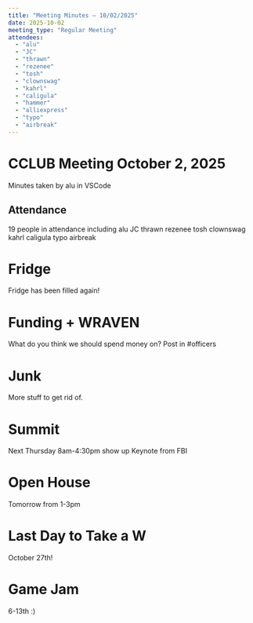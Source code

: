 ```yaml
---
title: "Meeting Minutes – 10/02/2025"
date: 2025-10-02
meeting_type: "Regular Meeting"
attendees:
  - "alu"
  - "JC"
  - "thrawn"
  - "rezenee"
  - "tosh"
  - "clownswag"
  - "kahrl"
  - "caligula"
  - "hammer"
  - "alliexpress"
  - "typo"
  - "airbreak"
---
```


# CCLUB Meeting October 2, 2025

Minutes taken by alu in VSCode

## Attendance
19 people in attendance including alu JC thrawn rezenee tosh clownswag kahrl caligula typo airbreak

# Fridge

Fridge has been filled again!

# Funding + WRAVEN

What do you think we should spend money on? 
Post in #officers

# Junk

More stuff to get rid of.

# Summit

Next Thursday 8am-4:30pm show up
Keynote from FBI

# Open House

Tomorrow from 1-3pm 

# Last Day to Take a W

October 27th! 

# Game Jam

6-13th :)